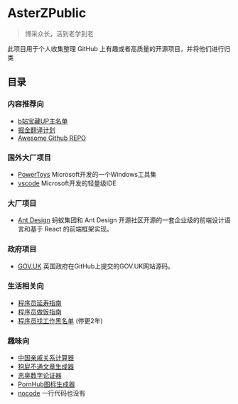 # AsterZPublic

> 博采众长，活到老学到老

此项目用于个人收集整理 GitHub 上有趣或者高质量的开源项目，并将他们进行归类

## 目录
### 内容推荐向
- [b站宝藏UP主名单](https://github.com/SyMind/awesome-bilibili)
- [掘金翻译计划](https://github.com/xitu/gold-miner)
- [Awesome Github REPO](https://github.com/Wechat-ggGitHub/Awesome-GitHub-Repo)
### 国外大厂项目
- [PowerToys](https://github.com/microsoft/PowerToys) Microsoft开发的一个Windows工具集
- [vscode](https://github.com/microsoft/vscode) Microsoft开发的轻量级IDE
### 大厂项目
- [Ant Design](https://github.com/ant-design/ant-design) 蚂蚁集团和 Ant Design 开源社区开源的一套企业级的前端设计语言和基于 React 的前端框架实现。
### 政府项目
- [GOV.UK](https://github.com/alphagov/govuk-frontend) 英国政府在GitHub上提交的GOV.UK网站源码。
### 生活相关向
- [程序员延寿指南](https://github.com/geekan/HowToLiveLonger)
- [程序员做饭指南](https://github.com/Anduin2017/HowToCook)
- [程序员找工作黑名单](https://github.com/shengxinjing/programmer-job-blacklist) (停更2年)
### 趣味向
- [中国亲戚关系计算器](https://github.com/mumuy/relationship)
- [狗屁不通文章生成器](https://github.com/menzi11/BullshitGenerator)
- [恶臭数字论证器](https://github.com/itorr/homo)
- [PornHub图标生成器](https://github.com/bestony/logoly)
- [nocode](https://github.com/kelseyhightower/nocode) 一行代码也没有
    
